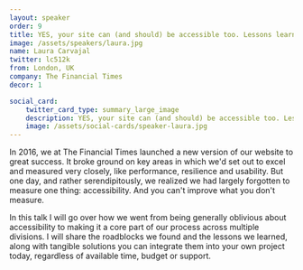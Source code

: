```yaml
---
layout: speaker
order: 9
title: YES, your site can (and should) be accessible too. Lessons learned in building FT.com
image: /assets/speakers/laura.jpg
name: Laura Carvajal
twitter: lc512k
from: London, UK
company: The Financial Times
decor: 1

social_card:
    twitter_card_type: summary_large_image
    description: YES, your site can (and should) be accessible too. Lessons learned in building FT.com
    image: /assets/social-cards/speaker-laura.jpg
---
```


In 2016, we at The Financial Times launched a new version of our website to great success. It broke ground on key areas in which we'd set out to excel and measured very closely, like performance, resilience and usability. But one day, and rather serendipitously, we realized we had largely forgotten to measure one thing: accessibility. And you can't improve what you don't measure.

In this talk I will go over how we went from being generally oblivious about accessibility to making it a core part of our process across multiple divisions. I will share the roadblocks we found and the lessons we learned, along with tangible solutions you can integrate them into your own project today, regardless of available time, budget or support.